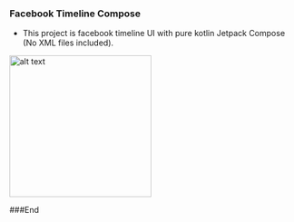 ### Facebook Timeline Compose

- This project is facebook timeline UI with pure kotlin Jetpack Compose (No XML files included).


 <img src="https://raw.githubusercontent.com/ahmed7official/Facebook-Timeline-Compose-Android/main/demo1.png" alt="alt text" width="250" >

###End
